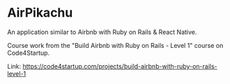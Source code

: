 # AirPikachu

An application similar to Airbnb with Ruby on Rails & React Native.

Course work from the "Build Airbnb with Ruby on Rails - Level 1" course on Code4Startup.

Link: https://code4startup.com/projects/build-airbnb-with-ruby-on-rails-level-1
